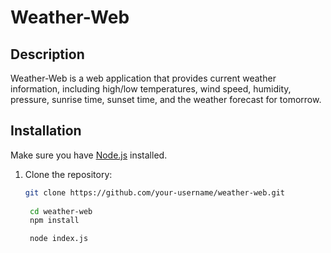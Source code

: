 # Weather-Web

## Description

Weather-Web is a web application that provides current weather information, including high/low temperatures, wind speed, humidity, pressure, sunrise time, sunset time, and the weather forecast for tomorrow.

## Installation

Make sure you have [Node.js](https://nodejs.org/) installed.

1. Clone the repository:

   ```bash
   git clone https://github.com/your-username/weather-web.git
    
    cd weather-web
    npm install

    node index.js
